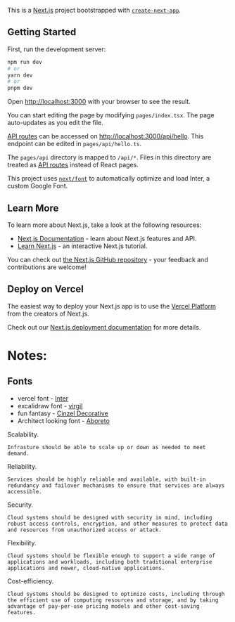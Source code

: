 This is a [Next.js](https://nextjs.org/) project bootstrapped with [`create-next-app`](https://github.com/vercel/next.js/tree/canary/packages/create-next-app).

## Getting Started

First, run the development server:

```bash
npm run dev
# or
yarn dev
# or
pnpm dev
```

Open [http://localhost:3000](http://localhost:3000) with your browser to see the result.

You can start editing the page by modifying `pages/index.tsx`. The page auto-updates as you edit the file.

[API routes](https://nextjs.org/docs/api-routes/introduction) can be accessed on [http://localhost:3000/api/hello](http://localhost:3000/api/hello). This endpoint can be edited in `pages/api/hello.ts`.

The `pages/api` directory is mapped to `/api/*`. Files in this directory are treated as [API routes](https://nextjs.org/docs/api-routes/introduction) instead of React pages.

This project uses [`next/font`](https://nextjs.org/docs/basic-features/font-optimization) to automatically optimize and load Inter, a custom Google Font.

## Learn More

To learn more about Next.js, take a look at the following resources:

- [Next.js Documentation](https://nextjs.org/docs) - learn about Next.js features and API.
- [Learn Next.js](https://nextjs.org/learn) - an interactive Next.js tutorial.

You can check out [the Next.js GitHub repository](https://github.com/vercel/next.js/) - your feedback and contributions are welcome!

## Deploy on Vercel

The easiest way to deploy your Next.js app is to use the [Vercel Platform](https://vercel.com/new?utm_medium=default-template&filter=next.js&utm_source=create-next-app&utm_campaign=create-next-app-readme) from the creators of Next.js.

Check out our [Next.js deployment documentation](https://nextjs.org/docs/deployment) for more details.

# Notes:

## Fonts

- vercel font - [Inter](https://fonts.google.com/specimen/Inter?preview.size=95&query=inter&noto.script=Latn)
- excalidraw font - [virgil](https://virgil.excalidraw.com/)
- fun fantasy - [Cinzel Decorative](https://fonts.google.com/specimen/Cinzel+Decorative?preview.size=95&category=Display&sort=date&noto.script=Latn&query=Cinzel)
- Architect looking font - [Aboreto](https://fonts.google.com/specimen/Aboreto?preview.size=95&category=Display&sort=date&noto.script=Latn)

Scalability.

    Infrasture should be able to scale up or down as needed to meet demand.

Reliability.

    Services should be highly reliable and available, with built-in redundancy and failover mechanisms to ensure that services are always accessible.

Security.

    Cloud systems should be designed with security in mind, including robust access controls, encryption, and other measures to protect data and resources from unauthorized access or attack.

Flexibility.

    Cloud systems should be flexible enough to support a wide range of applications and workloads, including both traditional enterprise applications and newer, cloud-native applications.

Cost-efficiency.

    Cloud systems should be designed to optimize costs, including through the efficient use of computing resources and storage, and by taking advantage of pay-per-use pricing models and other cost-saving features.
